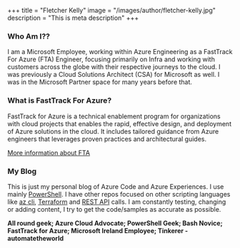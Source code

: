 +++
title = "Fletcher Kelly"
image = "/images/author/fletcher-kelly.jpg"
description = "This is meta description"
+++

### Who Am I??

I am a Microsoft Employee, working within Azure Engineering as a FastTrack For Azure (FTA) Engineer, focusing primarily on Infra and working with customers across the globe with their respective journeys to the cloud. I was previously a Cloud Solutions Architect (CSA) for Microsoft as well. I was in the Microsoft Partner space for many years before that.

### What is FastTrack For Azure?

FastTrack for Azure is a technical enablement program for organizations with cloud projects that enables the rapid, effective design, and deployment of Azure solutions in the cloud. It includes tailored guidance from Azure engineers that leverages proven practices and architectural guides.

[More information about FTA](https://www.microsoft.com/azure/partners/fasttrack-for-azure)

### My Blog

This is just my personal blog of Azure Code and Azure Experiences. I use mainly [PowerShell](https://docs.microsoft.com/en-us/powershell/azure/overview?view=azps-1.4.0). I have other repos focused on other scripting languages like
[az cli](https://docs.microsoft.com/en-us/cli/azure/?view=azure-cli-latest), [Terraform](https://www.terraform.io) and [REST API](https://docs.microsoft.com/en-us/rest/api/azure/) calls. I am constantly testing, changing or adding content, I try to get the code/samples as accurate as possible.  

**All round geek; Azure Cloud Advocate; PowerShell Geek; Bash Novice; FastTrack for Azure; Microsoft Ireland Employee; Tinkerer - automatetheworld**
